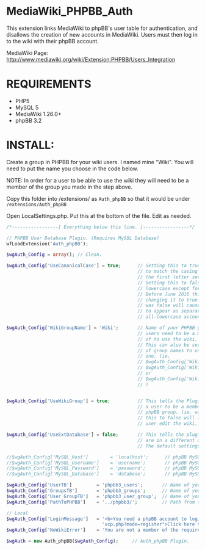 MediaWiki_PHPBB_Auth
====================

This extension links MediaWiki to phpBB's user table for authentication, and disallows the creation of new accounts in MediaWiki. Users must then log in to the wiki with their phpBB account.

MediaWiki Page: http://www.mediawiki.org/wiki/Extension:PHPBB/Users_Integration

REQUIREMENTS
=================

* PHP5
* MySQL 5
* MediaWiki 1.26.0+ 
* phpBB 3.2

INSTALL:
=================

Create a group in PHPBB for your wiki users. I named mine "Wiki". 
You will need to put the name you choose in the code below. 

NOTE: In order for a user to be able to use the wiki they will need to 
be a member of the group you made in the step above.

Copy this folder into /extensions/ as `Auth_phpBB` so that it would be under `/extensions/Auth_phpBB`

Open LocalSettings.php. Put this at the bottom of the file. Edit as needed.

```php
/*-----------------[ Everything below this line. ]-----------------*/

// PHPBB User Database Plugin. (Requires MySQL Database)
wfLoadExtension('Auth_phpBB');

$wgAuth_Config = array(); // Clean.

$wgAuth_Config['UseCanonicalCase'] = true;      // Setting this to true causes the mediawiki usernames
                                                // to match the casing of the phpbb ones (except with
                                                // the first letter set uppercase.)
                                                // Setting this to false causes usernames to be all
                                                // lowercase except for the first character.
                                                // Before June 2016 this setting was always false,
                                                // changing it to true on an install where it previously
                                                // was false will cause users with uppercase characters
                                                // to appear as separate users from their previous
                                                // all-lowercase account.

$wgAuth_Config['WikiGroupName'] = 'Wiki';       // Name of your PHPBB group
                                                // users need to be a member
                                                // of to use the wiki. (i.e. wiki)
                                                // This can also be set to an array 
                                                // of group names to use more then 
                                                // one. (ie. 
                                                // $wgAuth_Config['WikiGroupName'][] = 'Wiki';
                                                // $wgAuth_Config['WikiGroupName'][] = 'Wiki2';
                                                // or
                                                // $wgAuth_Config['WikiGroupName'] = array('Wiki', 'Wiki2');
                                                // )


$wgAuth_Config['UseWikiGroup'] = true;          // This tells the Plugin to require
                                                // a user to be a member of the above
                                                // phpBB group. (ie. wiki) Setting
                                                // this to false will let any phpBB
                                                // user edit the wiki.

$wgAuth_Config['UseExtDatabase'] = false;       // This tells the plugin that the phpBB tables
                                                // are in a different database then the wiki.
                                                // The default settings is false.

//$wgAuth_Config['MySQL_Host']        = 'localhost';      // phpBB MySQL Host Name.
//$wgAuth_Config['MySQL_Username']    = 'username';       // phpBB MySQL Username.
//$wgAuth_Config['MySQL_Password']    = 'password';       // phpBB MySQL Password.
//$wgAuth_Config['MySQL_Database']    = 'database';       // phpBB MySQL Database Name.

$wgAuth_Config['UserTB']         = 'phpbb3_users';       // Name of your PHPBB user table. (i.e. phpbb_users)
$wgAuth_Config['GroupsTB']       = 'phpbb3_groups';      // Name of your PHPBB groups table. (i.e. phpbb_groups)
$wgAuth_Config['User_GroupTB']   = 'phpbb3_user_group';  // Name of your PHPBB user_group table. (i.e. phpbb_user_group)
$wgAuth_Config['PathToPHPBB']    = '../phpbb3/';         // Path from this file to your phpBB install.

// Local
$wgAuth_Config['LoginMessage']   = '<b>You need a phpBB account to login.</b><br /><a href="' . $wgAuth_Config['PathToPHPBB'] .
                                   'ucp.php?mode=register">Click here to create an account.</a>'; // Localize this message.
$wgAuth_Config['NoWikiError']    = 'You are not a member of the required phpBB group.'; // Localize this message.

$wgAuth = new Auth_phpBB($wgAuth_Config);     // Auth_phpBB Plugin.
```
